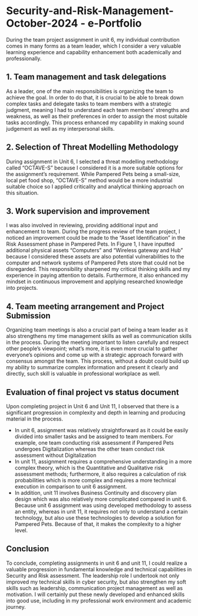 # Security-and-Risk-Management-October-2024 - e-Portfolio 
During the team project assignment in unit 6, my individual contribution comes in many forms as a team leader, which I consider a very valuable learning experience and capability enhancement both academically and professionally. 

## **1.	Team management and task delegations**
As a leader, one of the main responsibilities is organizing the team to achieve the goal. In order to do that, it is crucial to be able to break down complex tasks and delegate tasks to team members with a strategic judgment, meaning I had to understand each team members’ strengths and weakness, as well as their preferences in order to assign the most suitable tasks accordingly. This process enhanced my capability in making sound judgement as well as my interpersonal skills.

## **2.	Selection of Threat Modelling Methodology**
During assignment in Unit 6, I selected a threat modelling methodology called “OCTAVE-S” because I considered it is a more suitable options for the assignment’s requirement. While Pampered Pets being a small-size, local pet food shop, “OCTAVE-S” method would be a more industrial suitable choice so I applied criticality and analytical thinking approach on this situation. 

## **3.	Work supervision and improvement**
I was also involved in reviewing, providing additional input and enhancement to team. During the progress review of the team project, I noticed an improvement could be made to the “Asset Identification” in the Risk Assessment phase in Pampered Pets. In Figure 1, I have inputted additional physical assets “Computers” and “Wireless gateway and Hub” because I considered these assets are also potential vulnerabilities to the computer and network systems of Pampered Pets store that could not be disregarded. This responsibility sharpened my critical thinking skills and my experience in paying attention to details. Furthermore, it also enhanced my mindset in continuous improvement and applying researched knowledge into projects.

## **4.	Team meeting arrangement and Project Submission**
Organizing team meetings is also a crucial part of being a team leader as it also strengthens my time management skills as well as communication skills in the process. During the meeting important to listen carefully and respect other people’s viewpoint; what’s more, it is even more crucial to gather everyone’s opinions and come up with a strategic approach forward with consensus amongst the team. This process, without a doubt could build up my ability to summarize complex information and present it clearly and directly, such skill is valuable in professional workplace as well.

## **Evaluation of final project vs status document**
Upon completing project in Unit 6 and Unit 11, I observed that there is a significant progression in complexity and depth in learning and producing material in the process.
- In unit 6, assignment was relatively straightforward as it could be easily divided into smaller tasks and be assigned to team members. For example, one team conducting risk assessment if Pampered Pets undergoes Digitalization whereas the other team conduct risk assessment without Digitalization
- In unit 11, assignment requires a comprehensive understanding in a more complex theory, which is the Quantitative and Qualitative risk assessment methods; furthermore, it also requires a calculation of risk probabilities which is more complex and requires a more technical execution in comparison to unit 6 assignment.
- In addition, unit 11 involves Business Continuity and discovery plan design which was also relatively more complicated compared in unit 6. Because unit 6 assignment was using developed methodology to assess an entity, whereas in unit 11, it requires not only to understand a certain technology, but also use these technologies to develop a solution for Pampered Pets. Because of that, it makes the complexity to a higher level.

## **Conclusion**
To conclude, completing assignments in unit 6 and unit 11, I could realize a valuable progression in fundamental knowledge and technical capabilities in Security and Risk assessment. The leadership role I undertook not only improved my technical skills in cyber security, but also strengthen my soft skills such as leadership, communication project management as well as motivation. I will certainly put these newly developed and enhanced skills into good use, including in my professional work environment and academic journey.
